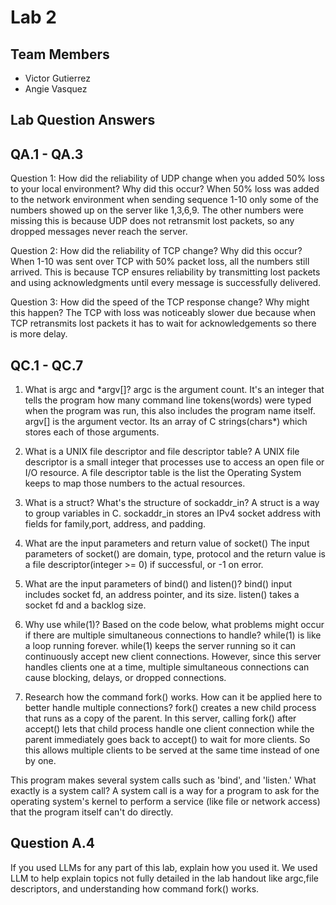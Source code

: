 # Lab 2

## Team Members
- Victor Gutierrez
- Angie Vasquez

## Lab Question Answers

## QA.1 - QA.3
Question 1: How did the reliability of UDP change when you added 50% loss to your local
environment? Why did this occur?
When 50% loss was added to the network environment when sending sequence 1-10 only some of the numbers showed up on the server like 1,3,6,9. The other numbers were missing this is because UDP does not retransmit lost packets, so any dropped messages never reach the server.

Question 2: How did the reliability of TCP change? Why did this occur?
When 1-10 was sent over TCP with 50% packet loss, all the numbers still arrived. This is because TCP ensures reliability by transmitting lost packets and using acknowledgments until every message is successfully delivered.

Question 3: How did the speed of the TCP response change? Why might this happen?
The TCP with loss was noticeably slower due because when TCP retransmits lost packets it has to wait for acknowledgements so there is more delay.

## QC.1 - QC.7
1. What is argc and \*argv[]?
  argc is the argument count. It's an integer that tells the program how many command line tokens(words) were typed when the program was run, this also includes the program name itself.
  argv[] is the argument vector. Its an array of C strings(chars*) which stores each of those arguments.

 2. What is a UNIX file descriptor and file descriptor table?
 A UNIX file descriptor is a small integer that processes use to access an open file or I/O resource.
 A file descriptor table is the list the Operating System keeps to map those numbers to the actual resources.

 3. What is a struct? What's the structure of sockaddr_in?
   A struct is a way to group variables in C.
   sockaddr_in stores an IPv4 socket address with fields for family,port, address, and padding.

4. What are the input parameters and return value of socket()
    The input parameters of socket() are domain, type, protocol and the return value is a file
	 descriptor(integer >= 0) if successful, or -1 on error.

5. What are the input parameters of bind() and listen()?
     bind() input includes socket fd, an address pointer, and its size.
	 listen() takes a socket fd and a backlog size.
6.  Why use while(1)? Based on the code below, what problems might occur if there are multiple simultaneous connections to handle?
       while(1) is like a loop running forever. while(1) keeps the server running so it can continuously accept new client connections. However, since this server handles clients one at a time, multiple simultaneous connections can cause blocking, delays, or dropped connections.

7. Research how the command fork() works. How can it be applied here to better handle multiple connections?
       fork() creates a new child process that runs as a copy of the parent. In this server, calling fork() after accept() lets that child process handle one client connection while the parent immediately goes back to accept() to wait for more clients. 
      So this allows multiple clients to be served at the same time instead of one by one.

This program makes several system calls such as 'bind', and 'listen.' What exactly is a system call?
 A system call is a way for a program to ask for the operating system's kernel to perform a service (like file or network access) that the program itself can't do directly.

 ## Question A.4 
 If you used LLMs for any part of this lab, explain how you used it.
 We used LLM to help explain topics not fully detailed in the lab handout like argc,file descriptors, and understanding how command fork() works.

